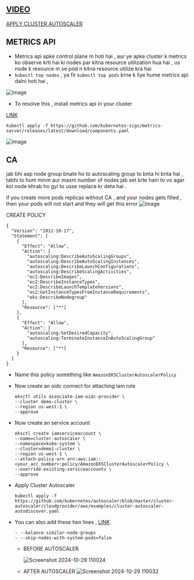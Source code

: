 ## [VIDEO](https://www.youtube.com/watch?v=jM36M39MA3I)

[APPLY CLUSTER AUTOSCALER](https://www.youtube.com/watch?v=KEC77hXdLDs)

## METRICS API

- Metrics api apke control plane m hoti hai , aur ye apke cluster k metrics ko observe krti hai ki nodes par kitna resource utilization hua hai , us node k resource m se pod n kitna resource utilize kra hai 
- `kubectl top nodes` , ya fir `kubectl top pods` krne k liye hume metrics api dalni hoti hai , 

![image](https://github.com/user-attachments/assets/f3659031-42a9-4a05-9e48-964edd051bc5)

- To resolve this , install metrics api in your cluster

[LINK](https://github.com/kubernetes-sigs/metrics-server)
```
kubectl apply -f https://github.com/kubernetes-sigs/metrics-server/releases/latest/download/components.yaml
```

![image](https://github.com/user-attachments/assets/7e57f450-1c44-429e-8131-030d2a6a7eb6)


## CA

jab bhi aap node group bnate ho to autoscaling group to bnta hi bnta hai , tabhi to hum minm aur maxm number of nodes jab set krte hain to vo agar koi node khrab ho gyi to usse replace kr deta hai .


if you create more pods replicas without CA , and your nodes gets filled , then your pods will not start and they will get this error
![image](https://github.com/user-attachments/assets/da2d38a1-1529-420b-a7cb-2b5936347a61)

CREATE POLICY

```
{
  "Version": "2012-10-17",
  "Statement": [
    {
      "Effect": "Allow",
      "Action": [
        "autoscaling:DescribeAutoScalingGroups",
        "autoscaling:DescribeAutoScalingInstances",
        "autoscaling:DescribeLaunchConfigurations",
        "autoscaling:DescribeScalingActivities",
        "ec2:DescribeImages",
        "ec2:DescribeInstanceTypes",
        "ec2:DescribeLaunchTemplateVersions",
        "ec2:GetInstanceTypesFromInstanceRequirements",
        "eks:DescribeNodegroup"
      ],
      "Resource": ["*"]
    },
    {
      "Effect": "Allow",
      "Action": [
        "autoscaling:SetDesiredCapacity",
        "autoscaling:TerminateInstanceInAutoScalingGroup"
      ],
      "Resource": ["*"]
    }
  ]
}
```

- Name this policy something like `AmazonEKSClusterAutoscalerPolicy`

- Now create an oidc connect for attaching iam role
  ```
  eksctl utils associate-iam-oidc-provider \
  --cluster demo-cluster \
  --region us-west-1 \
  --approve
  ```

- Now create an service account
  ```
  eksctl create iamserviceaccount \
  --name=cluster-autoscaler \
  --namespace=kube-system \
  --cluster=demo1-cluster \
  --region us-west-1 \
  --attach-policy-arn arn:aws:iam::<your_acc_number>:policy/AmazonEKSClusterAutoscalerPolicy \
  --override-existing-serviceaccounts \
  --approve
  ```

- Apply Cluster Autoscaler 

  ```
  kubectl apply -f https://github.com/kubernetes/autoscaler/blob/master/cluster-autoscaler/cloudprovider/aws/examples/cluster-autoscaler-autodiscover.yaml
  ```

- You can also add these two lines , [LINK](https://www.kubecost.com/kubernetes-autoscaling/kubernetes-cluster-autoscaler/)
  ```
  - --balance-similar-node-groups
  - --skip-nodes-with-system-pods=false
  ```

  - BEFORE AUTOSCALER

     ![Screenshot 2024-10-29 110024](https://github.com/user-attachments/assets/7130394a-4c17-4cf6-893c-a756343fb11c)

  - AFTER AUTOSCALER
     ![Screenshot 2024-10-29 110032](https://github.com/user-attachments/assets/74b2535d-3b12-44d5-bd24-491642699d83)


